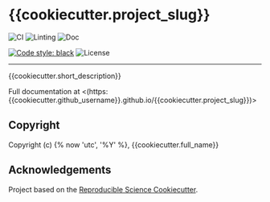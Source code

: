 # {{cookiecutter.project_slug}}

![CI](https://github.com/{{cookiecutter.github_username}}/{{cookiecutter.project_slug}}/actions/workflows/CI.yaml/badge.svg)
![Linting](https://github.com/{{cookiecutter.github_username}}/{{cookiecutter.project_slug}}/actions/workflows/linting.yaml/badge.svg)
![Doc](https://github.com/{{cookiecutter.github_username}}/{{cookiecutter.project_slug}}/actions/workflows/doc.yaml/badge.svg)


[![Code style: black](https://img.shields.io/badge/code%20style-black-000000.svg)](https://github.com/psf/black)
![License](https://img.shields.io/github/license/{{cookiecutter.github_username}}/{{cookiecutter.project_slug}})

---

{{cookiecutter.short_description}}

Full documentation at <(https:{{cookiecutter.github_username}}.github.io/{{cookiecutter.project_slug}})>

## Copyright

Copyright (c) {% now 'utc', '%Y' %}, {{cookiecutter.full_name}}

## Acknowledgements
 
Project based on the [Reproducible Science Cookiecutter](https://github.com/miguelarbesu/cookiecutter-reproducible-science).

